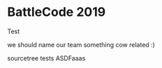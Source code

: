 # BattleCode 2019

Test

we should name our team something cow related :)

sourcetree tests
ASDFaaas